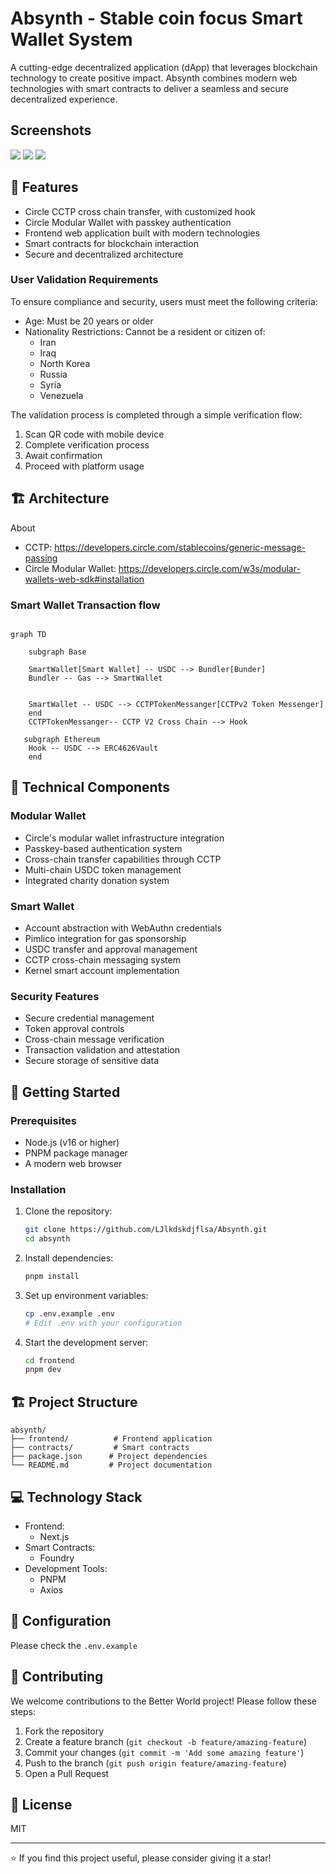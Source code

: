 # Absynth - Stable coin focus Smart Wallet System

A cutting-edge decentralized application (dApp) that leverages blockchain technology to create positive impact. 
Absynth combines modern web technologies with smart contracts to deliver a seamless and secure decentralized experience.

## Screenshots
![](images/logo.png)
![](images/donate.png)
![](images/validate.png)

## 🌟 Features

- Circle CCTP cross chain transfer, with customized hook
- Circle Modular Wallet with passkey authentication
- Frontend web application built with modern technologies
- Smart contracts for blockchain interaction
- Secure and decentralized architecture

### User Validation Requirements

To ensure compliance and security, users must meet the following criteria:
- Age: Must be 20 years or older
- Nationality Restrictions: Cannot be a resident or citizen of:
  - Iran
  - Iraq
  - North Korea
  - Russia
  - Syria
  - Venezuela

The validation process is completed through a simple verification flow:
1. Scan QR code with mobile device
2. Complete verification process
3. Await confirmation
4. Proceed with platform usage

## 🏗 Architecture

About 
- CCTP: https://developers.circle.com/stablecoins/generic-message-passing
- Circle Modular Wallet: https://developers.circle.com/w3s/modular-wallets-web-sdk#installation



### Smart Wallet Transaction flow 

```mermaid

graph TD

    subgraph Base

    SmartWallet[Smart Wallet] -- USDC --> Bundler[Bunder]
    Bundler -- Gas --> SmartWallet


    SmartWallet -- USDC --> CCTPTokenMessanger[CCTPv2 Token Messenger] 
    end
    CCTPTokenMessanger-- CCTP V2 Cross Chain --> Hook
   
   subgraph Ethereum
    Hook -- USDC --> ERC4626Vault
    end

```



## 🔧 Technical Components

### Modular Wallet
- Circle's modular wallet infrastructure integration
- Passkey-based authentication system
- Cross-chain transfer capabilities through CCTP
- Multi-chain USDC token management
- Integrated charity donation system

### Smart Wallet
- Account abstraction with WebAuthn credentials
- Pimlico integration for gas sponsorship
- USDC transfer and approval management
- CCTP cross-chain messaging system
- Kernel smart account implementation

### Security Features
- Secure credential management
- Token approval controls
- Cross-chain message verification
- Transaction validation and attestation
- Secure storage of sensitive data

## 🚀 Getting Started

### Prerequisites

- Node.js (v16 or higher)
- PNPM package manager
- A modern web browser

### Installation

1. Clone the repository:
   ```bash
   git clone https://github.com/LJlkdskdjflsa/Absynth.git
   cd absynth
   ```

2. Install dependencies:
   ```bash
   pnpm install
   ```

3. Set up environment variables:
   ```bash
   cp .env.example .env
   # Edit .env with your configuration
   ```

4. Start the development server:
   ```bash
   cd frontend
   pnpm dev
   ```

## 🏗️ Project Structure

```
absynth/
├── frontend/          # Frontend application
├── contracts/         # Smart contracts
├── package.json      # Project dependencies
└── README.md         # Project documentation
```

## 💻 Technology Stack

- Frontend:
  - Next.js 
- Smart Contracts:
  - Foundry
- Development Tools:
  - PNPM
  - Axios

## 🔧 Configuration

Please check the `.env.example`

## 🤝 Contributing

We welcome contributions to the Better World project! Please follow these steps:

1. Fork the repository
2. Create a feature branch (`git checkout -b feature/amazing-feature`)
3. Commit your changes (`git commit -m 'Add some amazing feature'`)
4. Push to the branch (`git push origin feature/amazing-feature`)
5. Open a Pull Request

## 📝 License

MIT

---

⭐️ If you find this project useful, please consider giving it a star!

